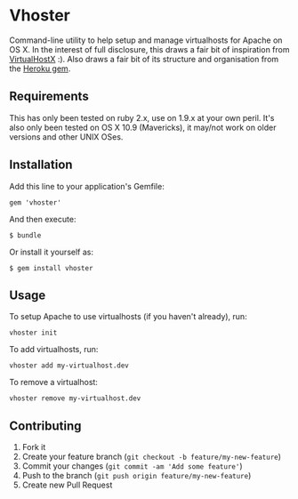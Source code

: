 # Vhoster

Command-line utility to help setup and manage virtualhosts for Apache on OS X. In the interest of full disclosure, this draws a fair bit of inspiration from [VirtualHostX](https://clickontyler.com/virtualhostx/) :). Also draws a fair bit of its structure and organisation from the [Heroku gem](https://github.com/heroku/heroku).

## Requirements
This has only been tested on ruby 2.x, use on 1.9.x at your own peril. It's also only been tested on OS X 10.9 (Mavericks), it may/not work on older versions and other UNIX OSes.

## Installation

Add this line to your application's Gemfile:

    gem 'vhoster'

And then execute:

    $ bundle

Or install it yourself as:

    $ gem install vhoster

## Usage

To setup Apache to use virtualhosts (if you haven't already), run:

    vhoster init

To add virtualhosts, run:

    vhoster add my-virtualhost.dev

To remove a virtualhost:

    vhoster remove my-virtualhost.dev

## Contributing

1. Fork it
2. Create your feature branch (`git checkout -b feature/my-new-feature`)
3. Commit your changes (`git commit -am 'Add some feature'`)
4. Push to the branch (`git push origin feature/my-new-feature`)
5. Create new Pull Request
